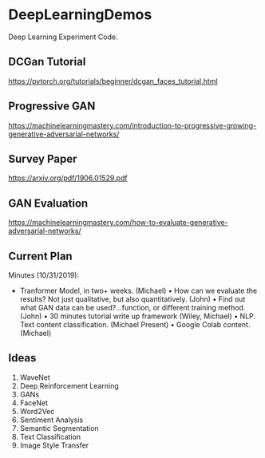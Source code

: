 # DeepLearningDemos
Deep Learning Experiment Code.

## DCGan Tutorial
https://pytorch.org/tutorials/beginner/dcgan_faces_tutorial.html

## Progressive GAN
https://machinelearningmastery.com/introduction-to-progressive-growing-generative-adversarial-networks/

## Survey Paper
https://arxiv.org/pdf/1906.01529.pdf

## GAN Evaluation
https://machinelearningmastery.com/how-to-evaluate-generative-adversarial-networks/

## Current Plan
Minutes (10/31/2019):
* Tranformer Model, in two+ weeks. (Michael)
• How can we evaluate the results? Not just qualitative, but also quantitatively. (John)
• Find out what GAN data can be used?...function, or different training method. (John)
• 30 minutes tutorial write up framework (Wiley, Michael)
• NLP. Text content classification. (Michael Present)
• Google Colab content. (Michael)

## Ideas
1. WaveNet
2. Deep Reinforcement Learning
3. GANs
4. FaceNet
5. Word2Vec
6. Sentiment Analysis
7. Semantic Segmentation
8. Text Classification
9. Image Style Transfer
